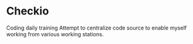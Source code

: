 # Checkio
Coding daily training
Attempt to centralize code source to enable myself working from various working stations.
